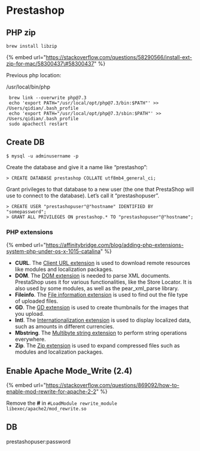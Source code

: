 # Prestashop

## PHP zip

```text
brew install libzip
```

{% embed url="https://stackoverflow.com/questions/58290566/install-ext-zip-for-mac/58300437\#58300437" %}

  
Previous php location:

/usr/local/bin/php

```text
 brew link --overwrite php@7.3
 echo 'export PATH="/usr/local/opt/php@7.3/bin:$PATH"' >> /Users/qidian/.bash_profile
 echo 'export PATH="/usr/local/opt/php@7.3/sbin:$PATH"' >> /Users/qidian/.bash_profile
 sudo apachectl restart
```

## Create DB



```text
$ mysql -u adminusername -p
```

Create the database and give it a name like “prestashop”:

```text
> CREATE DATABASE prestashop COLLATE utf8mb4_general_ci;
```

Grant privileges to that database to a new user \(the one that PrestaShop will use to connect to the database\). Let’s call it “prestashopuser”.

```text
> CREATE USER "prestashopuser"@"hostname" IDENTIFIED BY "somepassword";
> GRANT ALL PRIVILEGES ON prestashop.* TO "prestashopuser"@"hostname";
```

### PHP extensions

{% embed url="https://affinitybridge.com/blog/adding-php-extensions-system-php-under-os-x-1015-catalina" %}

* **CURL**. The [Client URL extension](https://php.net/manual/en/book.curl.php) is used to download remote resources like modules and localization packages.
* **DOM**. The [DOM extension](https://php.net/manual/en/book.dom.php) is needed to parse XML documents. PrestaShop uses it for various functionalities, like the Store Locator. It is also used by some modules, as well as the pear\_xml\_parse library.
* **Fileinfo**. The [File information extension](https://php.net/manual/en/book.fileinfo.php) is used to find out the file type of uploaded files.
* **GD**. The [GD extension](https://php.net/manual/en/book.image.php) is used to create thumbnails for the images that you upload.
* **Intl**. The [Internationalization extension](https://php.net/manual/en/book.intl.php) is used to display localized data, such as amounts in different currencies.
* **Mbstring**. The [Multibyte string extension](https://www.php.net/manual/en/book.mbstring.php) to perform string operations everywhere.
* **Zip**. The [Zip extension](https://php.net/manual/en/book.zip.php) is used to expand compressed files such as modules and localization packages.

## Enable Apache Mode\_Write \(2.4\)

{% embed url="https://stackoverflow.com/questions/869092/how-to-enable-mod-rewrite-for-apache-2-2" %}

Remove the **\#** in `#LoadModule rewrite_module libexec/apache2/mod_rewrite.so`

## DB

prestashopuser:password

